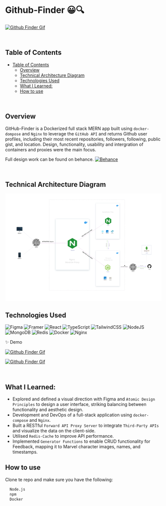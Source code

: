 # Github-Finder 😀🔍

[![Github Finder Gif](/README-Assets/Desktop.gif)][romie]

<br>

## Table of Contents
- [Table of Contents](#table-of-contents)
  - [Overview](#overview)
  - [Technical Architecture Diagram](#technical-architecture-diagram)
  - [Technologies Used](#technologies-used)
  - [What I Learned:](#what-i-learned)
  - [How to use](#how-to-use)

<br>

## Overview

GitHub-Finder is a Dockerized full stack MERN app built using `docker-dompose` and `Nginx` to leverage the `GitHub API` and returns Github user profiles, including their most recent repositories, followers, following, public gist, and location. Design, functionality, usability and intergration of containers and proxies were the main focus.

Full design work can be found on behance.
<a href="https://www.behance.net/portfolio/editor?project_id=164626013"  target="_blank">![Behance](https://img.shields.io/badge/Behance-1769ff?style=for-the-badge&logo=behance&logoColor=white)</a>

<br>

## Technical Architecture Diagram

[![Github Finder Gif](/README-Assets/TechnicalArchitectureDiagram.svg)][romie]

## Technologies Used

![Figma](https://img.shields.io/badge/figma-%23F24E1E.svg?style=for-the-badge&logo=figma&logoColor=white) ![Framer](https://img.shields.io/badge/Framer-black?style=for-the-badge&logo=framer&logoColor=blue) ![React](https://img.shields.io/badge/react-%2320232a.svg?style=for-the-badge&logo=react&logoColor=%2361DAFB) ![TypeScript](https://img.shields.io/badge/typescript-%23007ACC.svg?style=for-the-badge&logo=typescript&logoColor=white) ![TailwindCSS](https://img.shields.io/badge/tailwindcss-%2338B2AC.svg?style=for-the-badge&logo=tailwind-css&logoColor=white)
![NodeJS](https://img.shields.io/badge/node.js-6DA55F?style=for-the-badge&logo=node.js&logoColor=white) ![MongoDB](https://img.shields.io/badge/MongoDB-%234ea94b.svg?style=for-the-badge&logo=mongodb&logoColor=white) ![Redis](https://img.shields.io/badge/redis-%23DD0031.svg?style=for-the-badge&logo=redis&logoColor=white)
![Docker](https://img.shields.io/badge/docker-%230db7ed.svg?style=for-the-badge&logo=docker&logoColor=white) ![Nginx](https://img.shields.io/badge/nginx-%23009639.svg?style=for-the-badge&logo=nginx&logoColor=white)

✨ Demo

[![Github Finder Gif](/README-Assets/Demo.gif)][romie]

[![Github Finder Gif](/README-Assets/Mobile1.gif)][romie]

<br>

## What I Learned:

- Explored and defined a visual direction with Figma and `Atomic Design Principles` to design a user interface, striking balancing between functionality and aesthetic design.
- Development and DevOps of a full-stack application using `docker-compose` and `Nginx`.
- Built a RESTful `Forward API Proxy Server` to integrate `Third-Party APIs` and visualize the data on the client-side.
- Utilised `Redis-Cache` to improve API performance.
- Implemented `Generator Functions` to enable CRUD functionality for Feedback, mapping it to Marvel character images, names, and timestamps.
  <br >

[romie]: (https://www.behance.net/portfolio/editor?project_id=164626013)
[site]: (https://www.behance.net/portfolio/editor?project_id=164626013)
[ronniekiyegga]: (https://www.linkedin.com/in/ronniekiyegga/)

## How to use

Clone te repo and make sure you have the following:

```
  Node.js
  npm
  Docker

```
